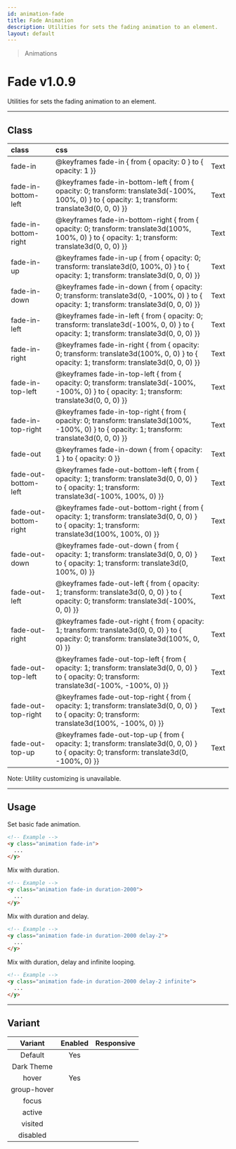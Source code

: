 ```yaml
---
id: animation-fade
title: Fade Animation
description: Utilities for sets the fading animation to an element.
layout: default
---
```


> Animations

# Fade <span class="ml-1 px-2 py-1 text-sm text-gray-600 dark:text-charcoal-100 bg-gray-300 dark:bg-gray-600">v1.0.9</span>

Utilities for sets the fading animation to an element.

---

## Class

| <span class="px-3 py-1 text-white dark:text-charcoal-100 bg-charcoal-100 dark:bg-gray-600 rounded-full">class</span> | <span class="px-3 py-1 text-white dark:text-charcoal-100 bg-charcoal-100 dark:bg-gray-600 rounded-full">css</span> | |
|:--|:--|:-:|
| fade-in | @keyframes fade-in { from { opacity: 0 } to { opacity: 1 }} | <y class="text-lg animation fade-in duration-4000 delay-2 infinite">Text</y> |
| fade-in-bottom-left | @keyframes fade-in-bottom-left { from { opacity: 0; transform: translate3d(-100%, 100%, 0) } to { opacity: 1; transform: translate3d(0, 0, 0) }} | <y class="text-lg animation fade-in-bottom-left duration-4000 delay-2 infinite">Text</y> |
| fade-in-bottom-right | @keyframes fade-in-bottom-right { from { opacity: 0; transform: translate3d(100%, 100%, 0) } to { opacity: 1; transform: translate3d(0, 0, 0) }} | <y class="text-lg animation fade-in-bottom-right duration-4000 delay-2 infinite">Text</y> |
| fade-in-up | @keyframes fade-in-up { from { opacity: 0; transform: translate3d(0, 100%, 0) } to { opacity: 1; transform: translate3d(0, 0, 0) }} | <y class="text-lg animation fade-in-up duration-4000 delay-2 infinite">Text</y> |
| fade-in-down | @keyframes fade-in-down { from { opacity: 0; transform: translate3d(0, -100%, 0) } to { opacity: 1; transform: translate3d(0, 0, 0) }} | <y class="text-lg animation fade-in-down duration-4000 delay-2 infinite">Text</y> |
| fade-in-left | @keyframes fade-in-left { from { opacity: 0; transform: translate3d(-100%, 0, 0) } to { opacity: 1; transform: translate3d(0, 0, 0) }} | <y class="text-lg animation fade-in-left duration-4000 delay-2 infinite">Text</y> |
| fade-in-right | @keyframes fade-in-right { from { opacity: 0; transform: translate3d(100%, 0, 0) } to { opacity: 1; transform: translate3d(0, 0, 0) }} | <y class="text-lg animation fade-in-right duration-4000 delay-2 infinite">Text</y> |
| fade-in-top-left | @keyframes fade-in-top-left { from { opacity: 0; transform: translate3d(-100%, -100%, 0) } to { opacity: 1; transform: translate3d(0, 0, 0) }} | <y class="text-lg animation fade-in-top-left duration-4000 delay-2 infinite">Text</y> |
| fade-in-top-right | @keyframes fade-in-top-right { from { opacity: 0; transform: translate3d(100%, -100%, 0) } to { opacity: 1; transform: translate3d(0, 0, 0) }} | <y class="text-lg animation fade-in-top-right duration-4000 delay-2 infinite">Text</y> |
| fade-out | @keyframes fade-in-down { from { opacity: 1 } to { opacity: 0 }} | <y class="text-lg animation fade-out duration-4000 delay-2 infinite">Text</y> |
| fade-out-bottom-left | @keyframes fade-out-bottom-left { from { opacity: 1; transform: translate3d(0, 0, 0) } to { opacity: 1; transform: translate3d(-100%, 100%, 0) }} | <y class="text-lg animation fade-out-bottom-left duration-4000 delay-2 infinite">Text</y> |
| fade-out-bottom-right | @keyframes fade-out-bottom-right { from { opacity: 1; transform: translate3d(0, 0, 0) } to { opacity: 1; transform: translate3d(100%, 100%, 0) }} | <y class="text-lg animation fade-out-bottom-right duration-4000 delay-2 infinite">Text</y> |
| fade-out-down | @keyframes fade-out-down { from { opacity: 1; transform: translate3d(0, 0, 0) } to { opacity: 1; transform: translate3d(0, 100%, 0) }} | <y class="text-lg animation fade-out-down duration-4000 delay-2 infinite">Text</y> |
| fade-out-left | @keyframes fade-out-left { from { opacity: 1; transform: translate3d(0, 0, 0) } to { opacity: 0; transform: translate3d(-100%, 0, 0) }} | <y class="text-lg animation fade-out-left duration-4000 delay-2 infinite">Text</y> |
| fade-out-right | @keyframes fade-out-right { from { opacity: 1; transform: translate3d(0, 0, 0) } to { opacity: 0; transform: translate3d(100%, 0, 0) }} | <y class="text-lg animation fade-out-right duration-4000 delay-2 infinite">Text</y> |
| fade-out-top-left | @keyframes fade-out-top-left { from { opacity: 1; transform: translate3d(0, 0, 0) } to { opacity: 0; transform: translate3d(-100%, -100%, 0) }} | <y class="text-lg animation fade-out-top-left duration-4000 delay-2 infinite">Text</y> |
| fade-out-top-right | @keyframes fade-out-top-right { from { opacity: 1; transform: translate3d(0, 0, 0) } to { opacity: 0; transform: translate3d(100%, -100%, 0) }} | <y class="text-lg animation fade-out-top-right duration-4000 delay-2 infinite">Text</y> |
| fade-out-top-up | @keyframes fade-out-top-up { from { opacity: 1; transform: translate3d(0, 0, 0) } to { opacity: 0; transform: translate3d(0, -100%, 0) }} | <y class="text-lg animation fade-out-top-up duration-4000 delay-2 infinite">Text</y> |

<y class="m-4 p-3 border-l-8 border-gray-600 text-sm text-gray-600 bg-gray-200 dark:bg-gray-800">
  <span class="pr-1 font-semibold">
    Note:
  </span>
  Utility customizing is unavailable.
</y>

---

## Usage

Set basic fade animation.

```html
<!-- Example -->
<y class="animation fade-in">
  ...
</y>
```

Mix with duration.

```html
<!-- Example -->
<y class="animation fade-in duration-2000">
  ...
</y>
```

Mix with duration and delay.

```html
<!-- Example -->
<y class="animation fade-in duration-2000 delay-2">
  ...
</y>
```

Mix with duration, delay and infinite looping.

```html
<!-- Example -->
<y class="animation fade-in duration-2000 delay-2 infinite">
  ...
</y>
```

---

## Variant

| <span class="font-semibold underline">Variant</span> | <span class="font-semibold underline">Enabled</span> | <span class="font-semibold underline">Responsive</span> |
|:-:|:-:|:-:|
| Default | Yes | |
| Dark Theme | | |
| hover| Yes | |
| group-hover | | |
| focus | | |
| active | | |
| visited | | |
| disabled | | |